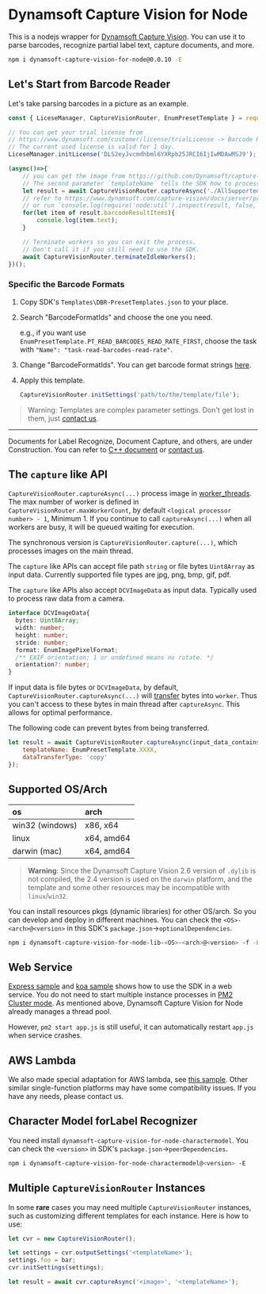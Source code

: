 # Dynamsoft Capture Vision for Node

This is a nodejs wrapper for [Dynamsoft Capture Vision](https://www.dynamsoft.com/capture-vision/docs/server/programming/cplusplus/). You can use it to parse barcodes, recognize partial label text, capture documents, and more.

```bash
npm i dynamsoft-capture-vision-for-node@0.0.10 -E
```

## Let's Start from Barcode Reader

Let's take parsing barcodes in a picture as an example.

```js
const { LiceseManager, CaptureVisionRouter, EnumPresetTemplate } = require('dynamsoft-capture-vision-for-node');

// You can get your trial license from
// https://www.dynamsoft.com/customer/license/trialLicense -> Barcode Reader -> Desktop/Server
// The current used license is valid for 1 day.
LiceseManager.initLicense('DLS2eyJvcmdhbml6YXRpb25JRCI6IjIwMDAwMSJ9');

(async()=>{
    // you can get the image from https://github.com/Dynamsoft/capture-vision-nodejs-samples/blob/main/AllSupportedBarcodeTypes.png
    // The second parameter `templateName` tells the SDK how to process this image.
    let result = await CaptureVisionRouter.captureAsync('./AllSupportedBarcodeTypes.png', EnumPresetTemplate.PT_READ_BARCODES_READ_RATE_FIRST);
    // refer to https://www.dynamsoft.com/capture-vision/docs/server/programming/cplusplus/api-reference/capture-vision-router/auxiliary-classes/captured-result.html?product=dbr&lang=cplusplus
    // or run `console.log(require('node:util').inspect(result, false, null))` to see details
    for(let item of result.barcodeResultItems){
        console.log(item.text);
    }

    // Terminate workers so you can exit the process.
    // Don't call it if you still need to use the SDK.
    await CaptureVisionRouter.terminateIdleWorkers();
})();
```

### Specific the Barcode Formats

1. Copy SDK's `Templates\DBR-PresetTemplates.json` to your place.

2. Search "BarcodeFormatIds" and choose the one you need.

   e.g., if you want use `EnumPresetTemplate.PT_READ_BARCODES_READ_RATE_FIRST`, choose the task with `"Name": "task-read-barcodes-read-rate"`.

3. Change "BarcodeFormatIds". You can get barcode format strings [here](https://www.dynamsoft.com/capture-vision/docs/core/enums/barcode-reader/barcode-format.html).

4. Apply this template.
   ```js
   CaptureVisionRouter.initSettings('path/to/the/template/file');
   ```

> Warning: Templates are complex parameter settings. Don't get lost in them, just [contact us](https://www.dynamsoft.com/contact/).

<hr>

Documents for Label Recognize, Document Capture, and others, are under Construction. You can refer to [C++ document](https://www.dynamsoft.com/capture-vision/docs/server/programming/cplusplus/user-guide/index.html) or [contact us](https://www.dynamsoft.com/contact/).

## The `capture` like API

`CaptureVisionRouter.captureAsync(...)` process image in [worker_threads](https://nodejs.org/api/worker_threads.html). The max number of worker is defined in `CaptureVisionRouter.maxWorkerCount`, by default `<logical processor number> - 1`, Minimum 1. If you continue to call `captureAsync(...)` when all workers are busy, it will be queued waiting for execution.

The synchronous version is `CaptureVisionRouter.capture(...)`, which processes images on the main thread.

The `capture` like APIs can accept file path `string` or file bytes `Uint8Array` as input data. Currently supported file types are jpg, png, bmp, gif, pdf.

The `capture` like APIs also accept `DCVImageData` as input data. Typically used to process raw data from a camera.
```ts
interface DCVImageData{
  bytes: Uint8Array;
  width: number;
  height: number;
  stride: number;
  format: EnumImagePixelFormat;
  /** EXIF orientation; 1 or undefined means no rotate. */
  orientation?: number;
}
```

If input data is file bytes or `DCVImageData`, by default, `CaptureVisionRouter.captureAsync(...)` will [transfer](https://developer.mozilla.org/en-US/docs/Web/API/Worker/postMessage#transfer) bytes into `worker`. Thus you can't access to these bytes in main thread after `captureAsync`. This allows for optimal performance.

The following code can prevent bytes from being transferred.
```js
let result = await CaptureVisionRouter.captureAsync(input_data_contains_bytes, {
    templateName: EnumPresetTemplate.XXXX,
    dataTransferType: 'copy'
});
```

## Supported OS/Arch

|  os  |  arch  |
|:-----|:-------|
| win32 (windows) | x86, x64 |
| linux | x64, amd64 |
| darwin (mac) | x64, amd64 |

> **Warning**: Since the Dynamsoft Capture Vision 2.6 version of `.dylib` is not compiled, the 2.4 version is used on the `darwin` platform, and the template and some other resources may be incompatible with `linux`/`win32`.

<!--If you are sure you don't need to support some of these OS/arch, you can delete some files in `node_modules/dynamsoft-capture-vision-for-node/dylib` and `node_modules/koffi`, to reduce the size. In some cloud platforms like AWS lambda, size is important.-->

You can install resources pkgs (dynamic libraries) for other OS/arch. So you can develop and deploy in different machines. You can check the `<OS>-<arch>@<version>` in this SDK's `package.json`->`optionalDependencies`.

```bash
npm i dynamsoft-capture-vision-for-node-lib-<OS>-<arch>@<version> -f -E
```

## Web Service

[Express sample](https://github.com/Dynamsoft/capture-vision-nodejs-samples/tree/main/express) and [koa sample](https://github.com/Dynamsoft/capture-vision-nodejs-samples/tree/main/koa) shows how to use the SDK in a web service. You do not need to start multiple instance processes in [PM2 Cluster mode](https://pm2.keymetrics.io/docs/usage/quick-start/#cluster-mode). As mentioned above, Dynamsoft Capture Vision for Node already manages a thread pool. 

However, `pm2 start app.js` is still useful, it can automatically restart `app.js` when service crashes.

## AWS Lambda

We also made special adaptation for AWS lambda, see [this sample](https://github.com/Dynamsoft/capture-vision-nodejs-samples/tree/main/lambda). Other similar single-function platforms may have some compatibility issues. If you have any needs, please contact us.

## Character Model forLabel Recognizer

You need install `dynamsoft-capture-vision-for-node-charactermodel`. You can check the `<version>` in SDK's `package.json`->`peerDependencies`.
```bash
npm i dynamsoft-capture-vision-for-node-charactermodel@<version> -E
```

## Multiple `CaptureVisionRouter` Instances

In some **rare** cases you may need multiple `CaptureVisionRouter` instances, such as customizing different templates for each instance. Here is how to use:

```js
let cvr = new CaptureVisionRouter();

let settings = cvr.outputSettings('<templateName>');
settings.foo = bar;
cvr.initSettings(settings);

let result = await cvr.captureAsync('<image>', '<templateName>');
```







